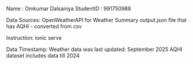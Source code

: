 Name : Omkumar Dalsaniya
StudentID : 991750988

Data Sources: 
    OpenWeatherAPI for Weather Summary
    output.json file that has AQHI - converted from csv

Instruction:
    ionic serve

Data Timestamp:
    Weather data was last updated: September 2025
    AQHI dataset includes data till 2024